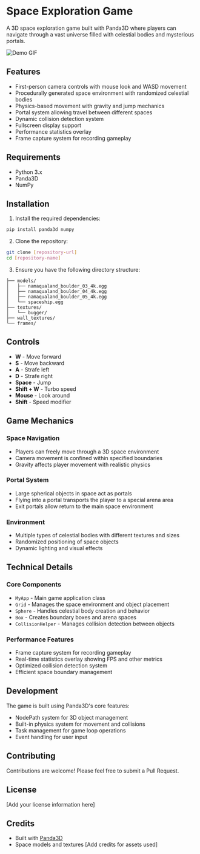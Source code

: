 # Space Exploration Game

A 3D space exploration game built with Panda3D where players can navigate through a vast universe filled with celestial bodies and mysterious portals.

![Demo GIF](./output.gif)

## Features

- First-person camera controls with mouse look and WASD movement
- Procedurally generated space environment with randomized celestial bodies
- Physics-based movement with gravity and jump mechanics
- Portal system allowing travel between different spaces
- Dynamic collision detection system
- Fullscreen display support
- Performance statistics overlay
- Frame capture system for recording gameplay

## Requirements

- Python 3.x
- Panda3D
- NumPy

## Installation

1. Install the required dependencies:
```bash
pip install panda3d numpy
```

2. Clone the repository:
```bash
git clone [repository-url]
cd [repository-name]
```

3. Ensure you have the following directory structure:
```
├── models/
│   ├── namaqualand_boulder_03_4k.egg
│   ├── namaqualand_boulder_04_4k.egg
│   ├── namaqualand_boulder_05_4k.egg
│   └── spaceship.egg
├── textures/
│   └── bugger/
├── wall_textures/
└── frames/
```

## Controls

- **W** - Move forward
- **S** - Move backward
- **A** - Strafe left
- **D** - Strafe right
- **Space** - Jump
- **Shift + W** - Turbo speed
- **Mouse** - Look around
- **Shift** - Speed modifier

## Game Mechanics

### Space Navigation
- Players can freely move through a 3D space environment
- Camera movement is confined within specified boundaries
- Gravity affects player movement with realistic physics

### Portal System
- Large spherical objects in space act as portals
- Flying into a portal transports the player to a special arena area
- Exit portals allow return to the main space environment

### Environment
- Multiple types of celestial bodies with different textures and sizes
- Randomized positioning of space objects
- Dynamic lighting and visual effects

## Technical Details

### Core Components

- `MyApp` - Main game application class
- `Grid` - Manages the space environment and object placement
- `Sphere` - Handles celestial body creation and behavior
- `Box` - Creates boundary boxes and arena spaces
- `CollisionHelper` - Manages collision detection between objects

### Performance Features

- Frame capture system for recording gameplay
- Real-time statistics overlay showing FPS and other metrics
- Optimized collision detection system
- Efficient space boundary management

## Development

The game is built using Panda3D's core features:
- NodePath system for 3D object management
- Built-in physics system for movement and collisions
- Task management for game loop operations
- Event handling for user input

## Contributing

Contributions are welcome! Please feel free to submit a Pull Request.

## License

[Add your license information here]

## Credits

- Built with [Panda3D](https://www.panda3d.org/)
- Space models and textures [Add credits for assets used]
